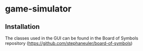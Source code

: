 # game-simulator

## Installation
The classes used in the GUI can be found in the Board of Symbols repository (https://github.com/stephaneuler/board-of-symbols)
